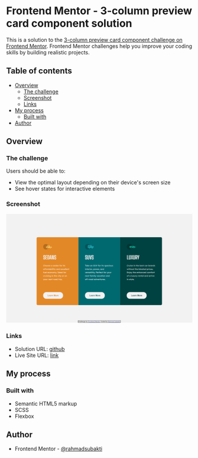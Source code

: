 # Frontend Mentor - 3-column preview card component solution

This is a solution to the [3-column preview card component challenge on Frontend Mentor](https://www.frontendmentor.io/challenges/3column-preview-card-component-pH92eAR2-). Frontend Mentor challenges help you improve your coding skills by building realistic projects. 

## Table of contents

- [Overview](#overview)
  - [The challenge](#the-challenge)
  - [Screenshot](#screenshot)
  - [Links](#links)
- [My process](#my-process)
  - [Built with](#built-with)
- [Author](#author)


## Overview

### The challenge

Users should be able to:

- View the optimal layout depending on their device's screen size
- See hover states for interactive elements

### Screenshot

![](./screenshot.png)


### Links

- Solution URL: [github](https://github.com/rahmadsubakti/3-column-preview-card-component-Frontend-Mentor)
- Live Site URL: [link](https://rahmad-subakti-3-column-preview-card-component-frontend-mentor.vercel.app/)

## My process

### Built with

- Semantic HTML5 markup
- SCSS
- Flexbox

## Author

- Frontend Mentor - [@rahmadsubakti](https://www.frontendmentor.io/profile/rahmadsubakti)